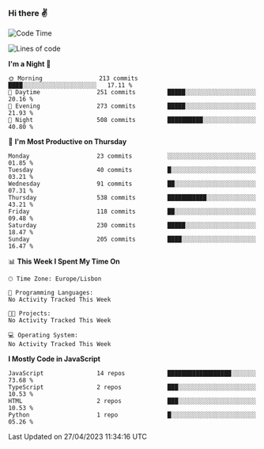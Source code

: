 ### Hi there :v:

<!--
**eusebioaddsilva/eusebioaddsilva** is a ✨ _special_ ✨ repository because its `README.md` (this file) appears on your GitHub profile.

<!--START_SECTION:waka-->
![Code Time](http://img.shields.io/badge/Code%20Time-41%20hrs%2055%20mins-blue)

![Lines of code](https://img.shields.io/badge/From%20Hello%20World%20I%27ve%20Written-3.2%20million%20lines%20of%20code-blue)

**I'm a Night 🦉** 

```text
🌞 Morning                213 commits         ████░░░░░░░░░░░░░░░░░░░░░   17.11 % 
🌆 Daytime                251 commits         █████░░░░░░░░░░░░░░░░░░░░   20.16 % 
🌃 Evening                273 commits         █████░░░░░░░░░░░░░░░░░░░░   21.93 % 
🌙 Night                  508 commits         ██████████░░░░░░░░░░░░░░░   40.80 % 
```
📅 **I'm Most Productive on Thursday** 

```text
Monday                   23 commits          ░░░░░░░░░░░░░░░░░░░░░░░░░   01.85 % 
Tuesday                  40 commits          █░░░░░░░░░░░░░░░░░░░░░░░░   03.21 % 
Wednesday                91 commits          ██░░░░░░░░░░░░░░░░░░░░░░░   07.31 % 
Thursday                 538 commits         ███████████░░░░░░░░░░░░░░   43.21 % 
Friday                   118 commits         ██░░░░░░░░░░░░░░░░░░░░░░░   09.48 % 
Saturday                 230 commits         █████░░░░░░░░░░░░░░░░░░░░   18.47 % 
Sunday                   205 commits         ████░░░░░░░░░░░░░░░░░░░░░   16.47 % 
```


📊 **This Week I Spent My Time On** 

```text
🕑︎ Time Zone: Europe/Lisbon

💬 Programming Languages: 
No Activity Tracked This Week

🐱‍💻 Projects: 
No Activity Tracked This Week

💻 Operating System: 
No Activity Tracked This Week
```

**I Mostly Code in JavaScript** 

```text
JavaScript               14 repos            ██████████████████░░░░░░░   73.68 % 
TypeScript               2 repos             ███░░░░░░░░░░░░░░░░░░░░░░   10.53 % 
HTML                     2 repos             ███░░░░░░░░░░░░░░░░░░░░░░   10.53 % 
Python                   1 repo              █░░░░░░░░░░░░░░░░░░░░░░░░   05.26 % 
```




 Last Updated on 27/04/2023 11:34:16 UTC
<!--END_SECTION:waka-->
